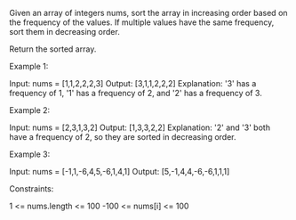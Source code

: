 Given an array of integers nums, sort the array in increasing order based on
the frequency of the values. If multiple values have the same frequency, sort
them in decreasing order.

Return the sorted array.


Example 1:


Input: nums = [1,1,2,2,2,3]
Output: [3,1,1,2,2,2]
Explanation: '3' has a frequency of 1, '1' has a frequency of 2, and '2' has
a frequency of 3.


Example 2:


Input: nums = [2,3,1,3,2]
Output: [1,3,3,2,2]
Explanation: '2' and '3' both have a frequency of 2, so they are sorted in
decreasing order.


Example 3:


Input: nums = [-1,1,-6,4,5,-6,1,4,1]
Output: [5,-1,4,4,-6,-6,1,1,1]


Constraints:


1 <= nums.length <= 100
-100 <= nums[i] <= 100




